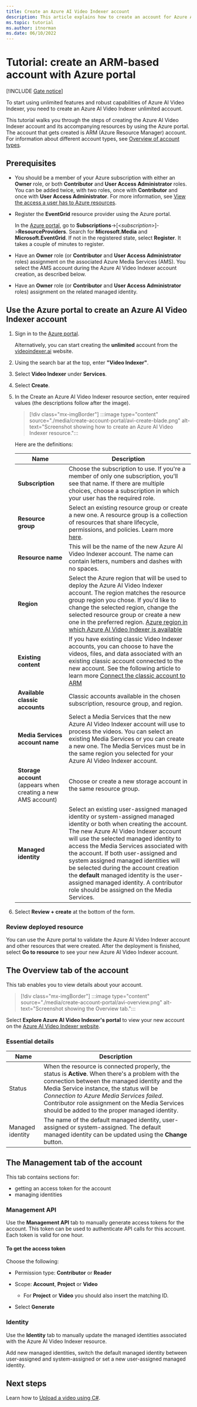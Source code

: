 ```yaml
---
title: Create an Azure AI Video Indexer account
description: This article explains how to create an account for Azure AI Video Indexer.
ms.topic: tutorial
ms.author: itnorman
ms.date: 06/10/2022
---
```

 
# Tutorial: create an ARM-based account with Azure portal

[!INCLUDE [Gate notice](./includes/face-limited-access.md)]

To start using unlimited features and robust capabilities of Azure AI Video Indexer, you need to create an Azure AI Video Indexer unlimited account. 

This tutorial walks you through the steps of creating the Azure AI Video Indexer account and its accompanying resources by using the Azure portal. The account that gets created is ARM (Azure Resource Manager) account. For information about different account types, see [Overview of account types](accounts-overview.md).

## Prerequisites

* You should be a member of your Azure subscription with either an **Owner** role, or both **Contributor** and **User Access Administrator** roles. You can be added twice, with two roles, once with **Contributor** and once with **User Access Administrator**. For more information, see [View the access a user has to Azure resources](../role-based-access-control/check-access.md).
* Register the **EventGrid** resource provider using the Azure portal.
    
    In the [Azure portal](https://portal.azure.com), go to **Subscriptions**->[<*subscription*>]->**ResourceProviders**.
Search for **Microsoft.Media** and **Microsoft.EventGrid**. If not in the registered state, select **Register**. It takes a couple of minutes to register. 
* Have an **Owner** role (or **Contributor** and **User Access Administrator** roles) assignment on the associated Azure Media Services (AMS). You select the AMS account during the Azure AI Video Indexer account creation, as described below.
* Have an **Owner** role (or **Contributor** and **User Access Administrator** roles) assignment on the related managed identity.
    
## Use the Azure portal to create an Azure AI Video Indexer account

1. Sign in to the [Azure portal](https://portal.azure.com).

    Alternatively, you can start creating the **unlimited** account from the [videoindexer.ai](https://www.videoindexer.ai) website.
1. Using the search bar at the top, enter **"Video Indexer"**.
1. Select **Video Indexer** under **Services**.
1. Select **Create**.
1. In the Create an Azure AI Video Indexer resource section, enter required values (the descriptions follow after the image). 

    > [!div class="mx-imgBorder"]
    > :::image type="content" source="./media/create-account-portal/avi-create-blade.png" alt-text="Screenshot showing how to create an Azure AI Video Indexer resource.":::
    
    Here are the definitions:
    
    | Name | Description|
    |---|---|
    |**Subscription**|Choose the subscription to use. If you're a member of only one subscription, you'll see that name. If there are multiple choices, choose a subscription in which your user has the required role.
    |**Resource group**|Select an existing resource group or create a new one. A resource group is a collection of resources that share lifecycle, permissions, and policies. Learn more [here](../azure-resource-manager/management/overview.md#resource-groups).|
    |**Resource name**|This will be the name of the new Azure AI Video Indexer account. The name can contain letters, numbers and dashes with no spaces.|
    |**Region**|Select the Azure region that will be used to deploy the Azure AI Video Indexer account. The region matches the resource group region you chose.  If you'd like to change the selected region, change the selected resource group or create a new one in the preferred region. [Azure region in which Azure AI Video Indexer is available](https://azure.microsoft.com/global-infrastructure/services/?products=cognitive-services&regions=all)|
    |**Existing content**|If you have existing classic Video Indexer accounts, you can choose to have the videos, files, and data associated with an existing classic account connected to the new account. See the following article to learn more [Connect the classic account to ARM](connect-classic-account-to-arm.md)
    |**Available classic accounts**|Classic accounts available in the chosen subscription, resource group, and region.|
    |**Media Services account name**|Select a Media Services that the new Azure AI Video Indexer account will use to process the videos. You can select an existing Media Services or you can create a new one. The Media Services must be in the same region you selected for your Azure AI Video Indexer account.|
    |**Storage account** (appears when creating a new AMS account)|Choose or create a new storage account in the same resource group.|
    |**Managed identity**|Select an existing user-assigned managed identity or system-assigned managed identity or both when creating the account. The new Azure AI Video Indexer account will use the selected managed identity to access the Media Services associated with the account. If both user-assigned and system assigned managed identities will be selected during the account creation the **default** managed identity is the user-assigned managed identity. A contributor role should be assigned on the Media Services.|
1. Select **Review + create** at the bottom of the form.

### Review deployed resource

You can use the Azure portal to validate the Azure AI Video Indexer account and other resources that were created. After the deployment is finished, select **Go to resource** to see your new Azure AI Video Indexer account.

## The Overview tab of the account

This tab enables you to view details about your account.

> [!div class="mx-imgBorder"]
> :::image type="content" source="./media/create-account-portal/avi-overview.png" alt-text="Screenshot showing the Overview tab.":::

Select **Explore Azure AI Video Indexer's portal** to view your new account on the [Azure AI Video Indexer website](https://aka.ms/vi-portal-link).

### Essential details

|Name|Description|
|---|---|
|Status| When the resource is connected properly, the status is **Active**. When there's a problem with the connection between the managed identity and the Media Service instance, the status will be *Connection to Azure Media Services failed*. Contributor role assignment on the Media Services should be added to the proper managed identity.|
|Managed identity |The name of the default managed identity, user-assigned or system-assigned. The default managed identity can be updated using the **Change** button.|

## The Management tab of the account

This tab contains sections for:

* getting an access token for the account
* managing identities

### Management API 

Use the **Management API** tab to manually generate access tokens for the account.
This token can be used to authenticate API calls for this account. Each token is valid for one hour.

#### To get the access token

Choose the following:

* Permission type: **Contributor** or **Reader**
* Scope: **Account**, **Project** or **Video**

    * For **Project** or **Video** you should also insert the matching ID.
* Select **Generate**

### Identity 

Use the **Identity** tab to manually update the managed identities associated with the Azure AI Video Indexer resource.

Add new managed identities, switch the default managed identity between user-assigned and system-assigned or set a new user-assigned managed identity.

## Next steps

Learn how to [Upload a video using C#](https://github.com/Azure-Samples/media-services-video-indexer/blob/master/API-Samples/C%23/ArmBased/).


<!-- links -->
[docs-uami]: ../active-directory/managed-identities-azure-resources/overview.md
[docs-ms]: /azure/media-services/latest/media-services-overview
[docs-role-contributor]: ../../role-based-access-control/built-in-roles.md#contibutor
[docs-contributor-on-ms]: ./add-contributor-role-on-the-media-service.md
